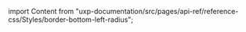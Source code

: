 
import Content from "uxp-documentation/src/pages/api-ref/reference-css/Styles/border-bottom-left-radius";

<Content query="product=photoshop"/>
